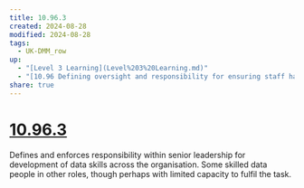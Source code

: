 ```yaml
---
title: 10.96.3
created: 2024-08-28
modified: 2024-08-28
tags:
  - UK-DMM_row
up:
  - "[Level 3 Learning](Level%203%20Learning.md)"
  - "[10.96 Defining oversight and responsibility for ensuring staff have necessary data skills](10.96%20Defining%20oversight%20and%20responsibility%20for%20ensuring%20staff%20have%20necessary%20data%20skills.md)"
share: true
---
```

# [10.96.3](10.96.3.md)
Defines and enforces responsibility within senior leadership for development of data skills across the organisation. Some skilled data people in other roles, though perhaps with limited capacity to fulfil the task.